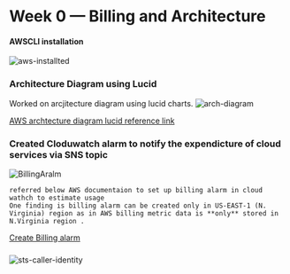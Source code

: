 # Week 0 — Billing and Architecture

#### AWSCLI installation 

![aws-installted](https://user-images.githubusercontent.com/92042814/219269406-ea5b1673-1378-4186-8085-27f93b3a3dfd.JPG)

### Architecture Diagram using Lucid

Worked on arcjitecture diagram using lucid charts.
![arch-diagram](https://user-images.githubusercontent.com/92042814/219745512-19e2bb2f-3775-484b-a80b-622b166481e3.JPG)


[AWS archtecture diagram lucid reference link](https://lucid.app/lucidchart/3b9e1231-da56-4993-be42-bbf7aa719985/edit?viewport_loc=-1005%2C182%2C2220%2C1038%2C0_0&invitationId=inv_9e1d9c5b-f372-42bd-bf22-f372544d0098)

### Created Cloduwatch alarm to notify the expendicture of cloud services via SNS topic

![BillingAralm](https://user-images.githubusercontent.com/92042814/219873261-c838a389-5d36-4552-805d-f0a739af00fe.JPG)

```
referred below AWS documentaion to set up billing alarm in cloud wathch to estimate usage
One finding is billing alarm can be created only in US-EAST-1 (N. Virginia) region as in AWS billing metric data is **only** stored in N.Virginia region .
```
[Create Billing alarm](https://docs.aws.amazon.com/AmazonCloudWatch/latest/monitoring/monitor_estimated_charges_with_cloudwatch.html#creating_billing_alarm_with_wizard)

### 
![sts-caller-identity](https://user-images.githubusercontent.com/92042814/219874091-3d8459a0-0518-49b1-b3c2-80e53b45f677.JPG)



















